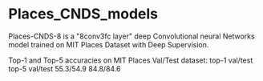 # Places_CNDS_models

Places-CNDS-8 is a "8conv3fc layer" deep Convolutional neural Networks model trained on MIT Places Dataset with Deep Supervision. 

Top-1 and Top-5 accuracies on MIT Places Val/Test dataset:
       top-1 val/test        top-5 val/test
       55.3/54.9              84.8/84.6
